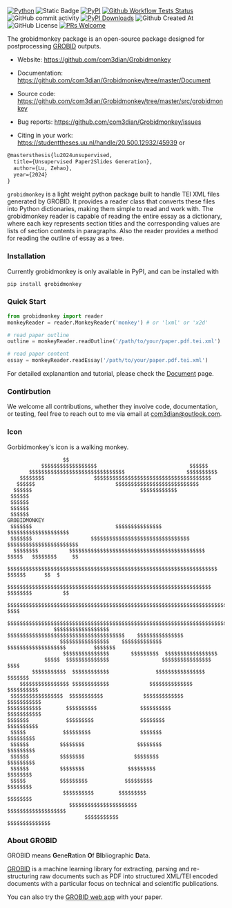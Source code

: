 
[![Python](https://img.shields.io/pypi/pyversions/Grobidmonkey)](https://pypi.org/project/grobidmonkey/)
![Static Badge](https://img.shields.io/badge/package-grobidmonkey-2D9596)
[![PyPI](https://badge.fury.io/py/grobidmonkey.svg)](https://badge.fury.io/py/grobidmonkey)
[![Github Workflow Tests Status](https://github.com/com3dian/Grobidmonkey/workflows/Test/badge.svg)](https://github.com/com3dian/Grobidmonkey/workflows/Test/badge.svg)
![GitHub commit activity](https://img.shields.io/github/commit-activity/m/com3dian/Grobidmonkey)
[![PyPI Downloads](https://img.shields.io/pypi/dm/grobidmonkey.svg?label=Pypi%20downloads)](https://pypi.org/project/grobidmonkey/)
![Github Created At](https://img.shields.io/github/created-at/com3dian/Grobidmonkey)
![GitHub License](https://img.shields.io/github/license/com3dian/Grobidmonkey)
[![PRs Welcome](https://img.shields.io/badge/PRs-welcome-brightgreen.svg?style=flat-square)](http://makeapullrequest.com)

The grobidmonkey package is an open-source package designed for postprocessing [GROBID](https://grobid.readthedocs.io/en/latest/) outputs.

- Website: https://github.com/com3dian/Grobidmonkey

- Documentation: https://github.com/com3dian/Grobidmonkey/tree/master/Document

- Source code: https://github.com/com3dian/Grobidmonkey/tree/master/src/grobidmonkey

- Bug reports: https://github.com/com3dian/Grobidmonkey/issues

- Citing in your work: https://studenttheses.uu.nl/handle/20.500.12932/45939 or
```tex
@mastersthesis{lu2024unsupervised,
  title={Unsupervised Paper2Slides Generation},
  author={Lu, Zehao},
  year={2024}
}
```

`grobidmonkey` is a light weight python package built to handle TEI XML files generated by GROBID. It provides a reader class that converts these files into Python dictionaries, making them simple to read and work with. The grobidmonkey reader is capable of reading the entire essay as a dictionary, where each key represents section titles and the corresponding values are lists of section contents in paragraphs. Also the reader provides a method for reading the outline of essay as a tree.

### Installation

Currently grobidmonkey is only available in PyPI, and can be installed with
```bash
pip install grobidmonkey
```

### Quick Start

```python
from grobidmonkey import reader
monkeyReader = reader.MonkeyReader('monkey') # or 'lxml' or 'x2d'

# read paper outline
outline = monkeyReader.readOutline('/path/to/your/paper.pdf.tei.xml')

# read paper content
essay = monkeyReader.readEssay('/path/to/your/paper.pdf.tei.xml')
```
For detailed explanantion and tutorial, please check the [Document](https://github.com/com3dian/Grobidmonkey/tree/master/Document) page. 

### Contirbution

We welcome all contributions, whether they involve code, documentation, or testing, feel free to reach out to me via email at com3dian@outlook.com.


### Icon

Gorbidmonkey's icon is a walking monkey.

```
                  $$                                                                   
           $$$$$$$$$$$$$$$$$$                              $$$$$$
       $$$$$$$$$$$$$$$$$$$$$$$$$$$$$$$                    $$$$$$$$$$                       
    $$$$$$$$                $$$$$$$$$$$$$$$$$$$$$$$$$$$$$$$$$$$$$$             
   $$$$$$                          $$$$$$$$$$$$$$$$$$$$$$$$$$$           
  $$$$$$                                   $$$$$$$$$$$$                             
 $$$$$$                                                              
 $$$$$$                                                                   
 $$$$$$                                                                             
 $$$$$$                                                                    GROBIDMONKEY
 $$$$$$$                           $$$$$$$$$$$$$$$                     $$$$$$$$$$$$$$$$$$$$
 $$$$$$$                   $$$$$$$$$$$$$$$$$$$$$$$$$$$$$$$$          $$$$$$$$$$$$$$$$$$$$$$$
  $$$$$$$$          $$$$$$$$$$$$$$$$$$$$$$$$$$$$$$$$$$$$$$$$$$$$    $$$$$   $$$$$$$$     $$
    $$$$$$$$$$$$$$$$$$$$$$$$$$$$$$$$$$$$$$$$$$$$$$$$$$$$$$$$$$$$$$$$$$$$  $$$$$$      $$  $
      $$$$$$$$$$$$$$$$$$$$$$$$$$$$$$$$$$$$$$$$$$$$$$$$$$$$$$$$$$$$$$$$$$ $$$$$$$$          $$
          $$$$$$$$$$$$$$$$$$$$$$$$$$$$$$$$$$$$$$$$$$$$$$$$$$$$$$$$$$$$$$$$$$$$$$$$$$$     $$$$
              $$$$$$$$$$$$$$$$$$$$$$$$$$$$$$$$$$$$$$$$$$$$$$$$$$$$$$$$$$$$$$$$$$$$$$$$$$$$$$$
               $$$$$$$$$$$$$$$$$$ $$$$$$$$$$$$$$$$$$$$$$$$$$$$$$$$$$$$$$    $$$$$$$$$$$$$$$
                 $$$$$$$$$$$$$$$$    $$$$$$$$$$$$$  $$$$$$$$$$$$$$$$$$$         $$$$$$$
                  $$$$$$$$$$$$$$$       $$$$$$$$$  $$$$$$$$$$$$$$$$$  
            $$$$$  $$$$$$$$$$$$$$                 $$$$$$$$$$$$$$$$   $$$$
        $$$$$$$$$$$  $$$$$$$$$$$$               $$$$$$$$$$$$$$$$  $$$$$$$
    $$$$$$$$$$$$$$$$ $$$$$$$$$$$$             $$$$$$$$$$$$$$   $$$$$$$$$$
 $$$$$$$$$$$$$$$$$  $$$$$$$$$$$             $$$$$$$$$$$$$    $$$$$$$$$$$
$$$$$$$$$$$        $$$$$$$$$$              $$$$$$$$$$        $$$$$$$$$$$
$$$$$$$            $$$$$$$$$               $$$$$$$$            $$$$$$$$$$
 $$$$$            $$$$$$$$$                $$$$$$$              $$$$$$$$$
 $$$$$$          $$$$$$$$                 $$$$$$$$                $$$$$$$$$
 $$$$$$          $$$$$$$$                $$$$$$$$                 $$$$$$$$$
 $$$$$$          $$$$$$$$              $$$$$$$$$                    $$$$$$$$
 $$$$$           $$$$$$$$$            $$$$$$$$$                       $$$$$$$$
                  $$$$$$$$$$        $$$$$$$$$                           $$$$$$$$
                    $$$$$$$$$$$$$$$$$$$$$$                                $$$$$$$$$$$$$$$$$$$
                         $$$$$$$$$$$                                           $$$$$$$$$$$$$$
```

### About GROBID

GROBID means **G**ene**R**ation **O**f **BI**bliographic **D**ata.

[GROBID](https://github.com/kermitt2/grobid) is a machine learning library for extracting, parsing and re-structuring raw documents such as PDF into structured XML/TEI encoded documents with a particular focus on technical and scientific publications.

You can also try the [GROBID web app](https://kermitt2-grobid.hf.space/) with your paper.